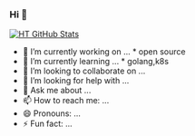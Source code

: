 ### Hi 👋

[![HT GitHub Stats](https://github-readme-stats.vercel.app/api?username=HeavenTonight&show_icons=true&include_all_commits=true&theme=aura)](https://github.com/HeavenTonight)


- 🔭 I’m currently working on ...
      * open source
- 🌱 I’m currently learning ...
      * golang,k8s
- 👯 I’m looking to collaborate on ...
- 🤔 I’m looking for help with ...
- 💬 Ask me about ...
- 📫 How to reach me: ...
- 😄 Pronouns: ...
- ⚡ Fun fact: ...
